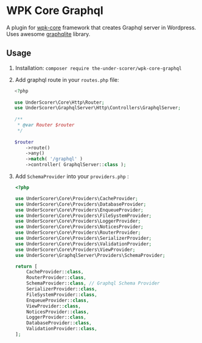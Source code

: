 # WPK Core Graphql

A plugin for [wpk-core](https://github.com/TheUnderScorer/wpk-core) framework that creates Graphql server in Wordpress. Uses awesome [graphqlite](https://github.com/thecodingmachine/graphqlite) library.

## Usage

1. Installation:
``composer require the-under-scorer/wpk-core-graphql``

2. Add graphql route in your `routes.php` file:

```php
   <?php
   
   use UnderScorer\Core\Http\Router;
   use UnderScorer\GraphqlServer\Http\Controllers\GraphqlServer;
   
   /**
    * @var Router $router
    */
   
   $router
       ->route()
       ->any()
       ->match( '/graphql' )
       ->controller( GraphqlServer::class );
```

3. Add `SchemaProvider` into your `providers.php` :
    ```php
    <?php
    
    use UnderScorer\Core\Providers\CacheProvider;
    use UnderScorer\Core\Providers\DatabaseProvider;
    use UnderScorer\Core\Providers\EnqueueProvider;
    use UnderScorer\Core\Providers\FileSystemProvider;
    use UnderScorer\Core\Providers\LoggerProvider;
    use UnderScorer\Core\Providers\NoticesProvider;
    use UnderScorer\Core\Providers\RouterProvider;
    use UnderScorer\Core\Providers\SerializerProvider;
    use UnderScorer\Core\Providers\ValidationProvider;
    use UnderScorer\Core\Providers\ViewProvider;
    use UnderScorer\GraphqlServer\Providers\SchemaProvider;
    
    return [
        CacheProvider::class,
        RouterProvider::class,
        SchemaProvider::class, // Graphql Schema Provider
        SerializerProvider::class,
        FileSystemProvider::class,
        EnqueueProvider::class,
        ViewProvider::class,
        NoticesProvider::class,
        LoggerProvider::class,
        DatabaseProvider::class,
        ValidationProvider::class,
    ];

    ```

